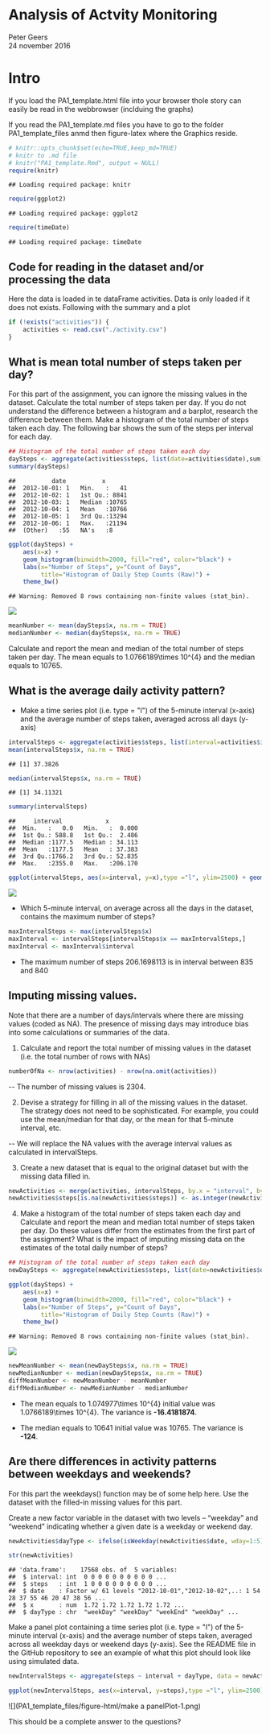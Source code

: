# Analysis of Actvity Monitoring
Peter Geers  
24 november 2016  
# Intro
If you load the PA1_template.html file into your browser  thole story can easily be read in the webbrowser (inclduing the graphs)

If you read the PA1_template.md files you have to go to the folder PA1_template_files anmd then figure-latex where the Graphics reside.



```r
# knitr::opts_chunk$set(echo=TRUE,keep_md=TRUE)
# knitr to .md file
# knitr("PA1_template.Rmd", output = NULL) 
require(knitr)
```

```
## Loading required package: knitr
```

```r
require(ggplot2)
```

```
## Loading required package: ggplot2
```

```r
require(timeDate)
```

```
## Loading required package: timeDate
```



## Code for reading in the dataset and/or processing the data

Here the data is loaded in te dataFrame activities. Data is only loaded if it does not exists. Following with the summary and a plot


```r
if (!exists("activities")) {
    activities <- read.csv("./activity.csv")
}
```

## What is mean total number of steps taken per day?

For this part of the assignment, you can ignore the missing values in the dataset. Calculate the total number of steps taken per day. If you do not understand the difference between a histogram and a barplot, research the difference between them. Make a histogram of the total number of steps taken each day. 
The following bar shows the sum of the steps per interval for each day.



```r
## Histogram of the total number of steps taken each day
daySteps <- aggregate(activities$steps, list(date=activities$date),sum)
summary(daySteps)
```

```
##          date          x        
##  2012-10-01: 1   Min.   :   41  
##  2012-10-02: 1   1st Qu.: 8841  
##  2012-10-03: 1   Median :10765  
##  2012-10-04: 1   Mean   :10766  
##  2012-10-05: 1   3rd Qu.:13294  
##  2012-10-06: 1   Max.   :21194  
##  (Other)   :55   NA's   :8
```

```r
ggplot(daySteps) +
    aes(x=x) +
    geom_histogram(binwidth=2000, fill="red", color="black") + 
    labs(x="Number of Steps", y="Count of Days", 
         title="Histogram of Daily Step Counts (Raw)") +
    theme_bw()
```

```
## Warning: Removed 8 rows containing non-finite values (stat_bin).
```

![](PA1_template_files/figure-html/histogram-1.png)<!-- -->

```r
meanNumber <- mean(daySteps$x, na.rm = TRUE)
medianNumber <- median(daySteps$x, na.rm = TRUE)
```
Calculate and report the mean and median of the total number of steps taken per day.
The mean equals to 1.0766189\times 10^{4} and the median equals to 10765.

## What is the average daily activity pattern?

- Make a time series plot (i.e. type = "l") of the 5-minute interval (x-axis) and the average number of steps taken, averaged across all days (y-axis)

```r
intervalSteps <- aggregate(activities$steps, list(interval=activities$interval), mean, na.rm=TRUE)
mean(intervalSteps$x, na.rm = TRUE)
```

```
## [1] 37.3826
```

```r
median(intervalSteps$x, na.rm = TRUE)
```

```
## [1] 34.11321
```

```r
summary(intervalSteps)
```

```
##     interval            x          
##  Min.   :   0.0   Min.   :  0.000  
##  1st Qu.: 588.8   1st Qu.:  2.486  
##  Median :1177.5   Median : 34.113  
##  Mean   :1177.5   Mean   : 37.383  
##  3rd Qu.:1766.2   3rd Qu.: 52.835  
##  Max.   :2355.0   Max.   :206.170
```

```r
ggplot(intervalSteps, aes(x=interval, y=x),type ="l", ylim=2500) + geom_line(stat="identity") + theme(axis.text.x = element_text(angle=60, hjust=1))+ ylab("steps")
```

![](PA1_template_files/figure-html/intervalSteps-1.png)<!-- -->

- Which 5-minute interval, on average across all the days in the dataset, contains the maximum number of steps?


```r
maxIntervalSteps <- max(intervalSteps$x)
maxInterval <- intervalSteps[intervalSteps$x == maxIntervalSteps,]
maxInterval <- maxInterval$interval
```

- The maximum number of steps 206.1698113 is in interval between 835 and 840

## Imputing missing values.

Note that there are a number of days/intervals where there are missing values (coded as NA). The presence of missing days may introduce bias into some calculations or summaries of the data.

1. Calculate and report the total number of missing values in the dataset (i.e. the total number of rows with NAs)

```r
numberOfNa <- nrow(activities) - nrow(na.omit(activities))
```
-- The number of missing values is 2304.

2. Devise a strategy for filling in all of the missing values in the dataset. The strategy does not need to be sophisticated. For example, you could use the mean/median for that day, or the mean for that 5-minute interval, etc.

-- We will replace the NA values with the average interval values as calculated in intervalSteps. 

3. Create a new dataset that is equal to the original dataset but with the missing data filled in.


```r
newActivities <- merge(activities, intervalSteps, by.x = "interval", by.y = "interval")
newActivities$steps[is.na(newActivities$steps)] <- as.integer(newActivities$x[is.na(newActivities$steps)])
```

4. Make a histogram of the total number of steps taken each day and Calculate and report the mean and median total number of steps taken per day. Do these values differ from the estimates from the first part of the assignment? What is the impact of imputing missing data on the estimates of the total daily number of steps?


```r
## Histogram of the total number of steps taken each day
newDaySteps <- aggregate(newActivities$steps, list(date=newActivities$date),sum)

ggplot(daySteps) +
    aes(x=x) +
    geom_histogram(binwidth=2000, fill="red", color="black") + 
    labs(x="Number of Steps", y="Count of Days", 
         title="Histogram of Daily Step Counts (Raw)") +
    theme_bw()
```

```
## Warning: Removed 8 rows containing non-finite values (stat_bin).
```

![](PA1_template_files/figure-html/histogramNewActivities-1.png)<!-- -->

```r
newMeanNumber <- mean(newDaySteps$x, na.rm = TRUE)
newMedianNumber <- median(newDaySteps$x, na.rm = TRUE)
diffMeanNumber <- newMeanNumber - meanNumber
diffMedianNumber <- newMedianNumber - medianNumber
```

- The mean equals to 1.074977\times 10^{4} initial value was 1.0766189\times 10^{4}. The variance is **-16.4181874**.

- The median equals to 10641 initial value was 10765. The variance is **-124**.

## Are there differences in activity patterns between weekdays and weekends?

For this part the weekdays() function may be of some help here. Use the dataset with the filled-in missing values for this part.

Create a new factor variable in the dataset with two levels – “weekday” and “weekend” indicating whether a given date is a weekday or weekend day.


```r
newActivities$dayType <- ifelse(isWeekday(newActivities$date, wday=1:5) == TRUE, "weekDay","weekEnd")

str(newActivities)
```

```
## 'data.frame':	17568 obs. of  5 variables:
##  $ interval: int  0 0 0 0 0 0 0 0 0 0 ...
##  $ steps   : int  1 0 0 0 0 0 0 0 0 0 ...
##  $ date    : Factor w/ 61 levels "2012-10-01","2012-10-02",..: 1 54 28 37 55 46 20 47 38 56 ...
##  $ x       : num  1.72 1.72 1.72 1.72 1.72 ...
##  $ dayType : chr  "weekDay" "weekDay" "weekEnd" "weekDay" ...
```

Make a panel plot containing a time series plot (i.e. type = "l") of the 5-minute interval (x-axis) and the average number of steps taken, averaged across all weekday days or weekend days (y-axis). See the README file in the GitHub repository to see an example of what this plot should look like using simulated data.


```r
newIntervalSteps <- aggregate(steps ~ interval + dayType, data = newActivities, mean)

ggplot(newIntervalSteps, aes(x=interval, y=steps),type ="l", ylim=2500) + geom_line(stat="identity") + theme(axis.text.x = element_text(angle=60, hjust=1))+ ylab("steps") + facet_grid(dayType ~ .)
```

![](PA1_template_files/figure-html/make a panelPlot-1.png)<!-- -->

This should be a complete answer to the questions?

